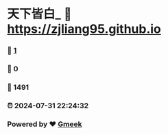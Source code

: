 # 天下皆白_ :link: https://zjliang95.github.io 
### :page_facing_up: [1](https://zjliang95.github.io/tag.html) 
### :speech_balloon: 0 
### :hibiscus: 1491 
### :alarm_clock: 2024-07-31 22:24:32 
### Powered by :heart: [Gmeek](https://github.com/Meekdai/Gmeek)
